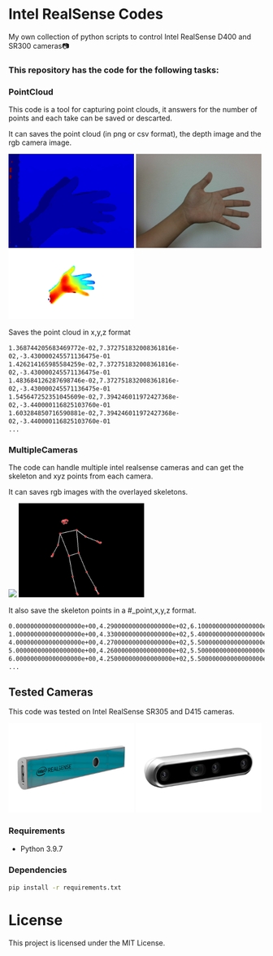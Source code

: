# Intel RealSense Codes
My own collection of python scripts to control Intel RealSense D400 and SR300 cameras📷

### This repository has the code for the following tasks:
### PointCloud
This code is a tool for capturing point clouds, it answers for the number of points and each take can be saved or descarted.

It can saves the point cloud (in png or csv format), the depth image and the rgb camera image.

<img src="media/PointCloud/depth.png" width="49%">
<img src="media/PointCloud/rgb.png" width="49%">
<img src="media/PointCloud/pointcloud.png" width="49%">

Saves the point cloud in x,y,z format
```csv
1.368744205683469772e-02,7.372751832008361816e-02,-3.430000245571136475e-01
1.426214165985584259e-02,7.372751832008361816e-02,-3.430000245571136475e-01
1.483684126287698746e-02,7.372751832008361816e-02,-3.430000245571136475e-01
1.545647252351045609e-02,7.394246011972427368e-02,-3.440000116825103760e-01
1.603284850716590881e-02,7.394246011972427368e-02,-3.440000116825103760e-01
...
```

### MultipleCameras
The code can handle multiple intel realsense cameras and can get the skeleton and xyz points from each camera.

It can saves rgb images with the overlayed skeletons.

<img src="media/Multicamera/rgb.gif" width="49%">
<img src="media/Multicamera/skeleton.gif" width="49%">

It also save the skeleton points in a #_point,x,y,z format.
```csv
0.000000000000000000e+00,4.290000000000000000e+02,6.100000000000000000e+01,2.995000123977661133e+00
1.000000000000000000e+00,4.330000000000000000e+02,5.400000000000000000e+01,3.074000120162963867e+00
4.000000000000000000e+00,4.270000000000000000e+02,5.500000000000000000e+01,3.083000183105468750e+00
5.000000000000000000e+00,4.260000000000000000e+02,5.500000000000000000e+01,3.083000183105468750e+00
6.000000000000000000e+00,4.250000000000000000e+02,5.500000000000000000e+01,3.074000120162963867e+00
...
```
  
## Tested Cameras
This code was tested on Intel RealSense SR305 and D415 cameras.

<img src="media/SR305.png" width="49%">
<img src="media/D415.png" width="49%">



### Requirements
- Python 3.9.7

### Dependencies
```bash
pip install -r requirements.txt
```

# License
This project is licensed under the MIT License.